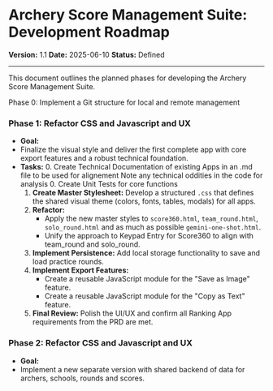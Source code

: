 # Archery Score Management Suite: Development Roadmap

**Version:** 1.1
**Date:** 2025-06-10
**Status:** Defined

---

This document outlines the planned phases for developing the Archery Score Management Suite.

Phase 0: Implement a Git structure for local and remote management

### Phase 1: Refactor CSS and Javascript and UX

*   **Goal:** 
*	Finalize the visual style and deliver the first complete app with core export features and a robust technical foundation.
*   **Tasks:**
	0. Create Technical Documentation of existing Apps in an .md file to be used for alignement
		Note any technical oddities in the code for analysis
	0. Create Unit Tests for core functions
    1.  **Create Master Stylesheet:** 
    Develop a structured `.css` that defines the shared visual theme (colors, fonts, tables, modals) for all apps.
    2.  **Refactor:**
        *   Apply the new master styles to `score360.html`, `team_round.html`, `solo_round.html` and as much as possible `gemini-one-shot.html`.
        *   Unify the approach to Keypad Entry for Score360 to align with team_round and solo_round.
    3.  **Implement Persistence:** 
    Add local storage functionality to save and load practice rounds.
    4.  **Implement Export Features:**
        *   Create a reusable JavaScript module for the "Save as Image" feature.
        *   Create a reusable JavaScript module for the "Copy as Text" feature.
    5.  **Final Review:** Polish the UI/UX and confirm all Ranking App requirements from the PRD are met.

### Phase 2: Refactor CSS and Javascript and UX
*   **Goal:** 
*	Implement a new separate version with shared backend of data for archers, schools, rounds and scores.

